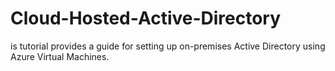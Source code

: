 # Cloud-Hosted-Active-Directory
is tutorial provides a guide for setting up on-premises Active Directory using Azure Virtual Machines.
